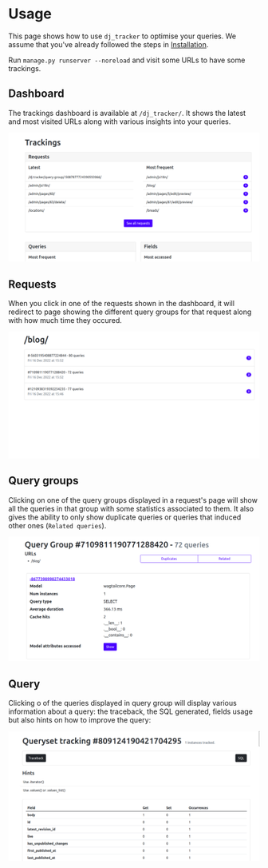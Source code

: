 # Usage

This page shows how to use `dj_tracker` to optimise your queries. We assume that you've already followed the steps in [Installation](./installation.md).

Run `manage.py runserver --noreload` and visit some URLs to have some trackings.

## Dashboard

The trackings dashboard is available at `/dj_tracker/`. It shows the latest and most visited URLs along with various insights into your queries.

![dj-tracker dashboard](images/dashboard.png)

## Requests

When you click in one of the requests shown in the dashboard, it will redirect to page showing the different query groups for that request along with how much time they occured.

![dj-tracker request](images/request.png)

## Query groups

Clicking on one of the query groups displayed in a request's page will show all the queries in that group with some statistics associated to them. It also gives the ability to only show duplicate queries or queries that induced other ones (`Related queries`).

![dj-tracker query-group](images/query-group.png)

## Query

Clicking o of the queries displayed in query group will display various information about a query: the traceback, the SQL generated, fields usage but also hints on how to improve the query:

![dj-tracker query](images/query.png)
